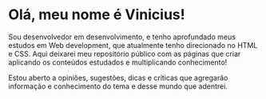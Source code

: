 
<!DOCTYPE html>
<html lang="en">
<head>
    <meta charset="UTF-8">
    <meta http-equiv="X-UA-Compatible" content="IE=edge">
    <meta name="viewport" content="width=device-width, initial-scale=1.0">
</head>



<body>
    <div>
        <h1 class="titulo">Olá, meu nome é Vinicius!</h1>
            <div>
                <p>
                Sou desenvolvedor em desenvolvimento, e tenho aprofundado meus estudos em Web development, que atualmente tenho direcionado no <span>HTML</span> e <span>CSS</span>. Aqui deixarei meu repositório público com as páginas que criar aplicando os conteúdos estudados e multiplicando conhecimento!
                </p>
                <p>
                Estou aberto a opiniões, sugestões, dicas e críticas que agregarão informação e conhecimento do tema e desse mundo que adentrei.
                </p>
            </div>
    </div>
</body>
</html>
